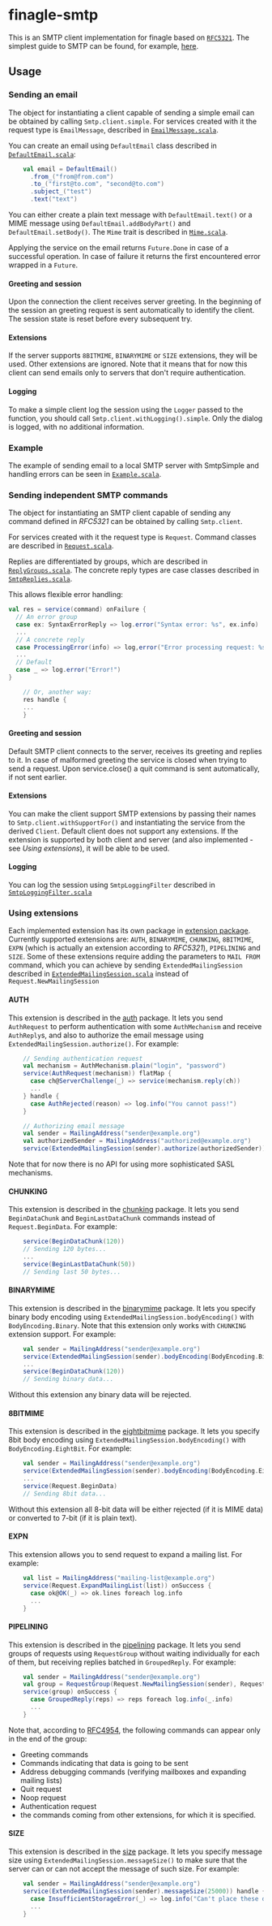 # finagle-smtp

This is an SMTP client implementation for finagle based on 
[`RFC5321`][rfc]. The simplest guide to SMTP can be found, for example, [here][smtp2go].

[rfc]: http://tools.ietf.org/search/rfc5321
[smtp2go]: http://www.smtp2go.com/articles/smtp-protocol

## Usage

### Sending an email

The object for instantiating a client capable of sending a simple email can be obtained by calling
`Smtp.client.simple`. For services created with it the request type is `EmailMessage`, described in
[`EmailMessage.scala`][EmailMessage].

You can create an email using `DefaultEmail` class described in [`DefaultEmail.scala`][DefaultEmail]:

```scala
    val email = DefaultEmail()
      .from_("from@from.com")
      .to_("first@to.com", "second@to.com")
      .subject_("test")
      .text("text")
```

You can either create a plain text message with `DefaultEmail.text()` or a MIME message using 
`DefaultEmail.addBodyPart()` and `DefaultEmail.setBody()`. The `Mime` trait is described in 
[`Mime.scala`][Mime].

Applying the service on the email returns `Future.Done` in case of a successful operation.
In case of failure it returns the first encountered error wrapped in a `Future`.

[EmailMessage]: src/main/scala/com/twitter/finagle/smtp/EmailMessage.scala
[DefaultEmail]: src/main/scala/com/twitter/finagle/smtp/DefaultEmail.scala
[Mime]: src/main/scala/com/twitter/finagle/smtp/Mime.scala

#### Greeting and session

Upon the connection the client receives server greeting.
In the beginning of the session an greeting request is sent automatically to identify the client.
The session state is reset before every subsequent try.

#### Extensions

If the server supports `8BITMIME`, `BINARYMIME` or `SIZE` extensions, they will be used. Other 
extensions are ignored. Note that it means that for now this client can send emails only to servers that 
don't require authentication.

#### Logging

To make a simple client log the session using the `Logger` passed to the function, you should
call `Smtp.client.withLogging().simple`. Only the dialog is logged, with
no additional information.

### Example

The example of sending email to a local SMTP server with SmtpSimple and handling errors can be seen 
in [`Example.scala`](src/main/scala/com/twitter/finagle/example/smtp/Example.scala).

### Sending independent SMTP commands

The object for instantiating an SMTP client capable of sending any command defined in *RFC5321*
can be obtained by calling `Smtp.client`.

For services created with it the request type is `Request`. Command classes are described in 
[`Request.scala`][Request]. 

Replies are differentiated by groups, which are described in [`ReplyGroups.scala`][ReplyGroups].
The concrete reply types are case classes described in [`SmtpReplies.scala`][SmtpReplies].

This allows flexible error handling:

```scala
val res = service(command) onFailure {
  // An error group
  case ex: SyntaxErrorReply => log.error("Syntax error: %s", ex.info)
  ...
  // A concrete reply
  case ProcessingError(info) => log,error("Error processing request: %s", info)
  ...
  // Default
  case _ => log.error("Error!")
}
```
```scala
    // Or, another way:
    res handle {
    ...
    }
```

[Request]: src/main/scala/com/twitter/finagle/smtp/Request.scala
[ReplyGroups]: src/main/scala/com/twitter/finagle/smtp/ReplyGroups.scala
[SmtpReplies]: src/main/scala/com/twitter/finagle/smtp/SmtpReplies.scala

#### Greeting and session

Default SMTP client connects to the server, receives its greeting and replies to it. 
In case of malformed greeting the service is closed when trying to send a request.
Upon service.close() a quit command is sent automatically, if not sent earlier.

#### Extensions

You can make the client support SMTP extensions by passing their names to
`Smtp.client.withSupportFor()` and instantiating the service from the derived `Client`. Default
client does not support any extensions.
If the extension is supported by both client and server
(and also implemented - see *Using extensions*), it will be able to be used.

#### Logging

You can log the session using `SmtpLoggingFilter` described in [`SmtpLoggingFilter.scala`][logging]

[logging]: src/main/scala/com/twitter/finagle/smtp/filter/SmtpLoggingFilter.scala

### Using extensions

Each implemented extension has its own package in [extension package][extension].
Currently supported extensions are: `AUTH`, `BINARYMIME`, `CHUNKING`, `8BITMIME`, `EXPN` (which
is actually an extension according to *RFC5321*), `PIPELINING` and `SIZE`. Some of these
extensions require adding the parameters to `MAIL FROM` command, which you can achieve by sending
 `ExtendedMailingSession` described in [`ExtendedMailingSession.scala`][ExtMailingSession]
instead of `Request.NewMailingSession`

[extension]: src/main/scala/com/twitter/finagle/smtp/extension
[ExtMailingSession]: src/main/scala/com/twitter/finagle/smtp/extension/ExtendedMailingSession.scala

#### AUTH 

This extension is described in the [auth][extauth] package. It lets you send `AuthRequest` to 
perform authentication with some `AuthMechanism` and receive `AuthReply`s, and also to authorize the 
email message using `ExtendedMailingSession.authorize()`. For example:

```scala
    // Sending authentication request
    val mechanism = AuthMechanism.plain("login", "password")
    service(AuthRequest(mechanism)) flatMap {
      case ch@ServerChallenge(_) => service(mechanism.reply(ch))
      ...
    } handle {
      case AuthRejected(reason) => log.info("You cannot pass!")
    }
```
```scala
    // Authorizing email message
    val sender = MailingAddress("sender@example.org")
    val authorizedSender = MailingAddress("authorized@example.org")
    service(ExtendedMailingSession(sender).authorize(authorizedSender))
```

Note that for now there is no API for using more sophisticated SASL mechanisms.

[extauth]: src/main/scala/com/twitter/finagle/smtp/extension/auth

#### CHUNKING 

This extension is described in the [chunking][extchunk] package. It lets you send `BeginDataChunk` 
and `BeginLastDataChunk` commands instead of `Request.BeginData`. For example: 

```scala
    service(BeginDataChunk(120))
    // Sending 120 bytes...
    ...
    service(BeginLastDataChunk(50))
    // Sending last 50 bytes...
```

[extchunk]: src/main/scala/com/twitter/finagle/smtp/extension/chunking

#### BINARYMIME 

This extension is described in the [binarymime][extbmime] package. It lets you specify binary body 
encoding using `ExtendedMailingSession.bodyEncoding()` with `BodyEncoding.Binary`. Note that this 
extension only works with `CHUNKING` extension support. For example:

```scala
    val sender = MailingAddress("sender@example.org")
    service(ExtendedMailingSession(sender).bodyEncoding(BodyEncoding.Binary))
    ...
    service(BeginDataChunk(120))
    // Sending binary data...
```

Without this extension any binary data will be rejected.

[extbmime]: src/main/scala/com/twitter/finagle/smtp/extension/binarymime

#### 8BITMIME 

This extension is described in the [eightbitmime][ext8mime] package. It lets you specify 8bit body 
encoding using `ExtendedMailingSession.bodyEncoding()` with `BodyEncoding.EightBit`. For example:

```scala
    val sender = MailingAddress("sender@example.org")
    service(ExtendedMailingSession(sender).bodyEncoding(BodyEncoding.EightBit))
    ...
    service(Request.BeginData)
    // Sending 8bit data...
```

Without this extension all 8-bit data will be either rejected (if it is MIME data) or converted to 
7-bit (if it is plain text).

[ext8mime]: src/main/scala/com/twitter/finagle/smtp/extension/eightbitmime

#### EXPN 

This extension allows you to send request to expand a 
mailing list. For example:

```scala
    val list = MailingAddress("mailing-list@example.org")
    service(Request.ExpandMailingList(list)) onSuccess {
      case ok@OK(_) => ok.lines foreach log.info
      ...
    }
```

#### PIPELINING 

This extension is described in the [pipelining][extpipe] package. It lets you send groups of 
requests using `RequestGroup` without waiting individually for each of them, but receiving replies 
batched in `GroupedReply`. For example:

```scala
    val sender = MailingAddress("sender@example.org")
    val group = RequestGroup(Request.NewMailingSession(sender), Request.Quit)
    service(group) onSuccess {
      case GroupedReply(reps) => reps foreach log.info(_.info) 
      ...
    }
```

Note that, according to [RFC4954][rfcpipe], the following commands can appear 
only in the end of the group:

* Greeting commands
* Commands indicating that data is going to be sent
* Address debugging commands (verifying mailboxes and expanding mailing lists)
* Quit request
* Noop request
* Authentication request 
* the commands coming from other extensions, for which it is specified.

[extpipe]: src/main/scala/com/twitter/finagle/smtp/extension/pipelining
[rfcpipe]: http://tools.ietf.org/html/rfc4954

#### SIZE 

This extension is described in the [size][extsize] package. It lets you specify message size 
using `ExtendedMailingSession.messageSize()` to make sure that the server can or can not accept the 
message of such size. For example:

```scala
    val sender = MailingAddress("sender@example.org")
    service(ExtendedMailingSession(sender).messageSize(25000)) handle {
      case InsufficientStorageError(_) => log.info("Can't place these damn bytes anywhere!")
      ...
    }
```

[extsize]: src/main/scala/com/twitter/finagle/smtp/extension/size



